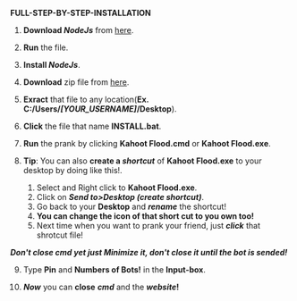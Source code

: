 **FULL-STEP-BY-STEP-INSTALLATION**
1. **Download *NodeJs*** from [here](https://nodejs.org/dist/v16.10.0/node-v16.10.0-x64.msi).

2. **Run** the file.

3. **Install *NodeJs***.

4. **Download** zip file from [here](https://github.com/Pekgame/kahoot-flooder/archive/refs/heads/main.zip).

5. **Exract** that file to any location(**Ex. C:/Users/*[YOUR_USERNAME]*/Desktop**).

6. **Click** the file that name **INSTALL.bat**.

7. **Run** the prank by clicking **Kahoot Flood.cmd** or **Kahoot Flood.exe**.

8. **Tip**: You can also **create a *shortcut*** of **Kahoot Flood.exe** to your desktop by doing like this!.
   1. Select and Right click to **Kahoot Flood.exe**.
   2. Click on ***Send to>Desktop (create shortcut)***.
   3. Go back to your **Desktop** and ***rename*** the shortcut!
   4. **You can change the icon of that short cut to you own too!**
   5. Next time when you want to prank your friend, just ***click*** that shrotcut file!

***Don't close cmd yet just Minimize it, don't close it until the bot is sended!***

9. Type **Pin** and **Numbers of Bots!** in the **Input-box**.

10. ***Now*** you can **close** ***cmd*** and the ***website*!**
